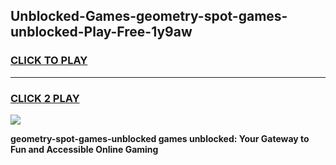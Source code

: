 
## Unblocked-Games-geometry-spot-games-unblocked-Play-Free-1y9aw
<h3>
<a href="https://premium76.site?title=geometry-spot-games-unblocked&ref=17A">CLICK TO PLAY</a></h3>
<hr>

<h3>
<a href="https://premium76.site?title=geometry-spot-games-unblocked&ref=17A">CLICK 2 PLAY</a>
  
</h3>

<a href="https://premium76.site?title=geometry-spot-games-unblocked&ref=17A"><img src="https://clearcache.store/games.png"></a>


**geometry-spot-games-unblocked games unblocked: Your Gateway to Fun and Accessible Online Gaming**
